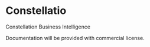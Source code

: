 # Constellatio
Constellation Business Intelligence

Documentation will be provided with commercial license. 

